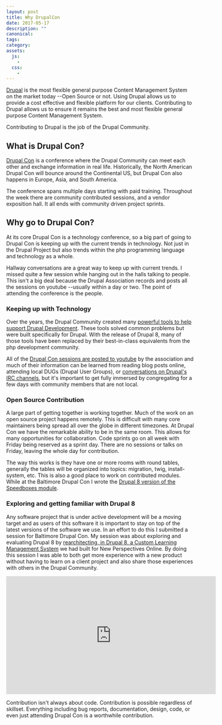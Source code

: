 ```yaml
---
layout: post
title: Why DrupalCon
date: 2017-05-17
description: ""
canonical:
tags:
category:
assets:
  js:
    -
  css:
    -
---
```


[Drupal](https://www.drupal.org) is the most flexible general purpose Content Management System on the market today --Open Source or not. Using Drupal allows us to provide a cost effective and flexible platform for our clients. Contributing to Drupal allows us to ensure it remains the best and most flexible general purpose Content Management System.

Contributing to Drupal is the job of the Drupal Community.

## What is Drupal Con?

[Drupal Con](https://events.drupal.org) is a conference where the Drupal Community can meet each other and exchange information in real life. Historically, the North American Drupal Con will bounce around the Continental US, but Drupal Con also happens in Europe, Asia, and South America.

The conference spans multiple days starting with paid training. Throughout the week there are community contributed sessions, and a vendor exposition hall. It all ends with community driven project sprints.

## Why go to Drupal Con?

At its core Drupal Con is a technology conference, so a big part of going to Drupal Con is keeping up with the current trends in technology. Not just in the Drupal Project but also trends within the php programming language and technology as a whole.

Hallway conversations are a great way to keep up with current trends. I missed quite a few session while hanging out in the halls talking to people. This isn't a big deal because the Drupal Association records and posts all the sessions on youtube --usually within a day or two. The point of attending the conference is the people.

### Keeping up with Technology

Over the years, the Drupal Community created many [powerful tools to help support Drupal Development](https://www.drupal.org/docs/develop/development-tools). These tools solved common problems but were built specifically for Drupal. With the release of Drupal 8, many of those tools have been replaced by their best-in-class equivalents from the php development community.

All of the [Drupal Con sessions are posted to youtube](https://www.youtube.com/playlist?list=PLpeDXSh4nHjRbDdwHEBRHItfnjrJ8kEDK) by the association and much of their information can be learned from reading blog posts online, attending local DUGs (Drupal User Groups), or [conversations on Drupal's IRC channels](https://www.drupal.org/irc), but it's important to get fully immersed by congregating for a few days with community members that are not local.

### Open Source Contribution

A large part of getting together is working together. Much of the work on an open source project happens remotely. This is difficult with many core maintainers being spread all over the globe in different timezones. At Drupal Con we have the remarkable ability to be in the same room. This allows for many opportunities for collaboration. Code sprints go on all week with Friday being reserved as a sprint day. There are no sessions or talks on Friday, leaving the whole day for contribution.

The way this works is they have one or more rooms with round tables, generally the tables will be organized into topics: migration, twig, install-system, etc. This is also a good place to work on contributed modules. While at the Baltimore Drupal Con I wrote the [Drupal 8 version of the Speedboxes module](https://www.drupal.org/project/speedboxes).

### Exploring and getting familiar with Drupal 8

Any software project that is under active development will be a moving target and as users of this software it is important to stay on top of the latest versions of the software we use. In an effort to do this I submitted a session for Baltimore Drupal Con. My session was about exploring and evaluating Drupal 8 by [rearchitecting, in Drupal 8, a Custom Learning Management System](https://youtu.be/en-nC4ZjdXo) we had built for New Perspectives Online. By doing this session I was able to both get more experience with a new product without having to learn on a client project and also share those experiences with others in the Drupal Community.

<iframe width="560" height="315" src="https://www.youtube.com/embed/en-nC4ZjdXo" frameborder="0" allowfullscreen></iframe>

Contribution isn't always about code. Contribution is possible regardless of skillset. Everything including bug reports, documentation, design, code, or even just attending Drupal Con is a worthwhile contribution.
